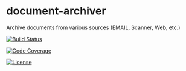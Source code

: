 # document-archiver

Archive documents from various sources (EMAIL, Scanner, Web, etc.)

[![Build Status](https://travis-ci.org/benoitdevos/document-archiver.svg)](https://travis-ci.org/benoitdevos/document-archiver)

[![Code Coverage](https://img.shields.io/codecov/c/github/benoitdevos/document-archiver.svg)](https://codecov.io/github/benoitdevos/document-archiver)

[![License](https://img.shields.io/badge/License-Apache%202.0-blue.svg)](https://github.com/benoitdevos/document-archiver/blob/master/LICENSE)